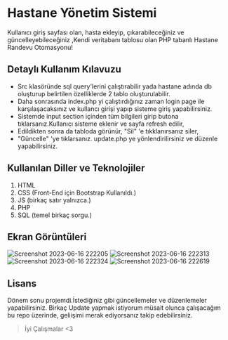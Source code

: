 # Hastane Yönetim Sistemi
Kullanıcı giriş sayfası olan, hasta ekleyip, çıkarabileceğiniz ve güncelleyebileceğiniz ,Kendi veritabanı tablosu olan PHP tabanlı Hastane Randevu Otomasyonu!

## Detaylı Kullanım Kılavuzu

- Src klasöründe sql query'lerini çalıştırabilir yada hastane adında db    oluşturup belirtilen özelliklerde 2 tablo oluşturulabilir.  
- Daha sonrasında index.php yi çalıştırdığınız zaman login page ile    karşılaşacaksınız ve kullancı girişi yapıp sisteme giriş  yapabilirsiniz.
- Sistemde input section içinden tüm bilgileri girip    butona tıklarsanız.Kullanıcı sisteme eklenir ve sayfa refresh edilir,
- Edildikten sonra da tabloda görünür, "Sil" 'e tıkklanırsanız siler,    
- "Güncelle" 'ye tıklarsanız. update.php ye yönlendirilirsiniz ve   düzenle yapabilirsiniz.

## Kullanılan Diller ve Teknolojiler
 1. HTML
 2. CSS (Front-End için Bootstrap Kullanıldı.)
 3. JS (birkaç satır yalnızca.)
 4. PHP
 5. SQL (temel birkaç sorgu.)

##  Ekran Görüntüleri
![Screenshot 2023-06-16 222205](https://github.com/ErenElagz/Hastane-Randevu-Sistemi/assets/125195062/13b551e5-4902-4342-81c5-b9ab23ce47b3)
![Screenshot 2023-06-16 222313](https://github.com/ErenElagz/Hastane-Randevu-Sistemi/assets/125195062/f7fcc7b3-58d6-434d-9468-e269cbc43bf1)
![Screenshot 2023-06-16 222324](https://github.com/ErenElagz/Hastane-Randevu-Sistemi/assets/125195062/f67189f8-2328-421a-8609-8a6536d6e584)
![Screenshot 2023-06-16 222619](https://github.com/ErenElagz/Hastane-Randevu-Sistemi/assets/125195062/62cfe67e-f0df-4a6e-875a-95976bbf22db)


## Lisans
Dönem sonu projemdi.İstediğiniz gibi güncellemeler ve düzenlemeler yapabilirsiniz. Birkaç Update yapmak istiyorum müsait olunca çalışacağım bu repo üzerinde, geliişimi merak ediyorsanız takip edebilirsiniz. 
> İyi Çalışmalar <3 

  
